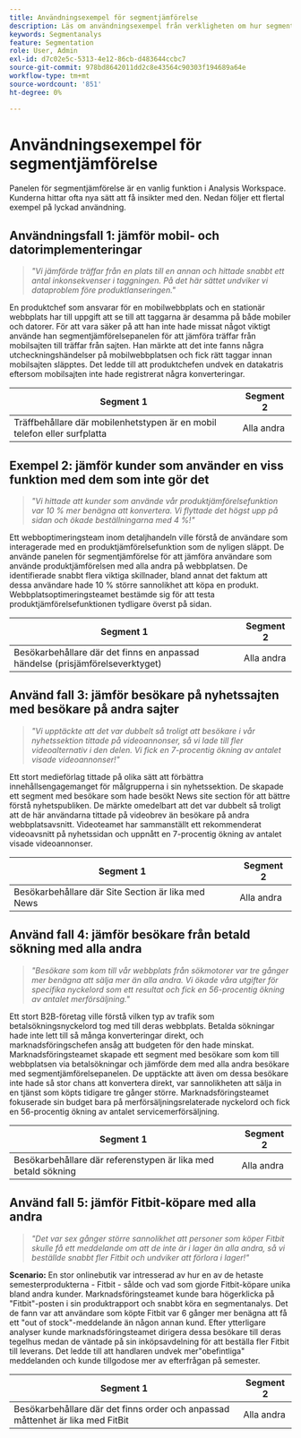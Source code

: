```yaml
---
title: Användningsexempel för segmentjämförelse
description: Läs om användningsexempel från verkligheten om hur segmentjämförelsepanelen kan användas för att få insikt i marknadsföringsstrategin.
keywords: Segmentanalys
feature: Segmentation
role: User, Admin
exl-id: d7c02e5c-5313-4e12-86cb-d483644ccbc7
source-git-commit: 978bd8642011dd2c8e43564c90303f194689a64e
workflow-type: tm+mt
source-wordcount: '851'
ht-degree: 0%

---
```


# Användningsexempel för segmentjämförelse

Panelen för segmentjämförelse är en vanlig funktion i Analysis Workspace. Kunderna hittar ofta nya sätt att få insikter med den. Nedan följer ett flertal exempel på lyckad användning.

## Användningsfall 1: jämför mobil- och datorimplementeringar

> *&quot;Vi jämförde träffar från en plats till en annan och hittade snabbt ett antal inkonsekvenser i taggningen. På det här sättet undviker vi dataproblem före produktlanseringen.&quot;*

En produktchef som ansvarar för en mobilwebbplats och en stationär webbplats har till uppgift att se till att taggarna är desamma på både mobiler och datorer. För att vara säker på att han inte hade missat något viktigt använde han segmentjämförelsepanelen för att jämföra träffar från mobilsajten till träffar från sajten. Han märkte att det inte fanns några utcheckningshändelser på mobilwebbplatsen och fick rätt taggar innan mobilsajten släpptes. Det ledde till att produktchefen undvek en datakatris eftersom mobilsajten inte hade registrerat några konverteringar.

| Segment 1 | Segment 2 |
|--- |--- |
| Träffbehållare där mobilenhetstypen är en mobil telefon eller surfplatta | Alla andra |

## Exempel 2: jämför kunder som använder en viss funktion med dem som inte gör det

> *&quot;Vi hittade att kunder som använde vår produktjämförelsefunktion var 10 % mer benägna att konvertera. Vi flyttade det högst upp på sidan och ökade beställningarna med 4 %!&quot;*

Ett webboptimeringsteam inom detaljhandeln ville förstå de användare som interagerade med en produktjämförelsefunktion som de nyligen släppt. De använde panelen för segmentjämförelse för att jämföra användare som använde produktjämförelsen med alla andra på webbplatsen. De identifierade snabbt flera viktiga skillnader, bland annat det faktum att dessa användare hade 10 % större sannolikhet att köpa en produkt. Webbplatsoptimeringsteamet bestämde sig för att testa produktjämförelsefunktionen tydligare överst på sidan.

| Segment 1 | Segment 2 |
|--- |--- |
| Besökarbehållare där det finns en anpassad händelse (prisjämförelseverktyget) | Alla andra |

## Använd fall 3: jämför besökare på nyhetssajten med besökare på andra sajter

> *&quot;Vi upptäckte att det var dubbelt så troligt att besökare i vår nyhetssektion tittade på videoannonser, så vi lade till fler videoalternativ i den delen. Vi fick en 7-procentig ökning av antalet visade videoannonser!&quot;*

Ett stort medieförlag tittade på olika sätt att förbättra innehållsengagemanget för målgrupperna i sin nyhetssektion. De skapade ett segment med besökare som hade besökt News site section för att bättre förstå nyhetspubliken. De märkte omedelbart att det var dubbelt så troligt att de här användarna tittade på videobrev än besökare på andra webbplatsavsnitt. Videoteamet har sammanställt ett rekommenderat videoavsnitt på nyhetssidan och uppnått en 7-procentig ökning av antalet visade videoannonser.

| Segment 1 | Segment 2 |
|--- |--- |
| Besökarbehållare där Site Section är lika med News | Alla andra |

## Använd fall 4: jämför besökare från betald sökning med alla andra

> *&quot;Besökare som kom till vår webbplats från sökmotorer var tre gånger mer benägna att sälja mer än alla andra. Vi ökade våra utgifter för specifika nyckelord som ett resultat och fick en 56-procentig ökning av antalet merförsäljning.&quot;*

Ett stort B2B-företag ville förstå vilken typ av trafik som betalsökningsnyckelord tog med till deras webbplats. Betalda sökningar hade inte lett till så många konverteringar direkt, och marknadsföringschefen ansåg att budgeten för den hade minskat. Marknadsföringsteamet skapade ett segment med besökare som kom till webbplatsen via betalsökningar och jämförde dem med alla andra besökare med segmentjämförelsepanelen. De upptäckte att även om dessa besökare inte hade så stor chans att konvertera direkt, var sannolikheten att sälja in en tjänst som köpts tidigare tre gånger större. Marknadsföringsteamet fokuserade sin budget bara på merförsäljningsrelaterade nyckelord och fick en 56-procentig ökning av antalet servicemerförsäljning.

| Segment 1 | Segment 2 |
|--- |--- |
| Besökarbehållare där referenstypen är lika med betald sökning | Alla andra |

## Använd fall 5: jämför Fitbit-köpare med alla andra

> *&quot;Det var sex gånger större sannolikhet att personer som köper Fitbit skulle få ett meddelande om att de inte är i lager än alla andra, så vi beställde snabbt fler Fitbit och undviker att förlora i lager!&quot;*

**Scenario:** En stor onlinebutik var intresserad av hur en av de hetaste semesterprodukterna - Fitbit - sålde och vad som gjorde Fitbit-köpare unika bland andra kunder. Marknadsföringsteamet kunde bara högerklicka på &quot;Fitbit&quot;-posten i sin produktrapport och snabbt köra en segmentanalys. Det de fann var att användare som köpte Fitbit var 6 gånger mer benägna att få ett &quot;out of stock&quot;-meddelande än någon annan kund. Efter ytterligare analyser kunde marknadsföringsteamet dirigera dessa besökare till deras tegelhus medan de väntade på sin inköpsavdelning för att beställa fler Fitbit till leverans. Det ledde till att handlaren undvek mer&quot;obefintliga&quot; meddelanden och kunde tillgodose mer av efterfrågan på semester.

| Segment 1 | Segment 2 |
|--- |--- |
| Besökarbehållare där det finns order och anpassad måttenhet är lika med FitBit | Alla andra |

